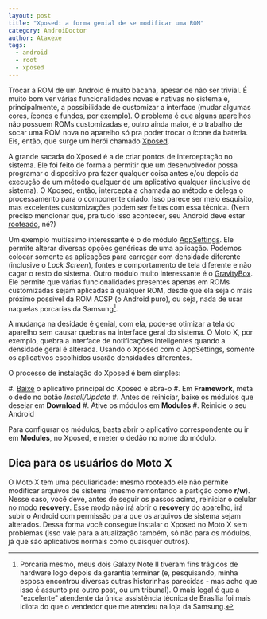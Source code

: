```yaml
---
layout: post
title: "Xposed: a forma genial de se modificar uma ROM"
category: AndroiDoctor
author: Ataxexe
tags: 
  - android
  - root
  - xposed
---
```


Trocar a ROM de um Android é muito bacana, apesar de não ser trivial. É muito bom ver várias funcionalidades novas e nativas no sistema e, principalmente, a possibilidade de customizar a interface (mudar algumas cores, ícones e fundos, por exemplo). O problema é que alguns aparelhos não possuem ROMs customizadas e, outro ainda maior, é o trabalho de socar uma ROM nova no aparelho só pra poder trocar o ícone da bateria. Eis, então, que surge um herói chamado [Xposed][].

A grande sacada do Xposed é a de criar pontos de interceptação no sistema. Ele foi feito de forma a permitir que um desenvolvedor possa programar o dispositivo pra fazer qualquer coisa antes e/ou depois da execução de um método qualquer de um aplicativo qualquer (inclusive de sistema). O Xposed, então, intercepta a chamada ao método e delega o processamento para o componente criado. Isso parece ser meio esquisito, mas excelentes customizações podem ser feitas com essa técnica. (Nem preciso mencionar que, pra tudo isso acontecer, seu Android deve estar [rooteado][post-root], né?)

Um exemplo muitíssimo interessante é o do módulo [AppSettings][]. Ele permite alterar diversas opções genéricas de uma aplicação. Podemos colocar somente as aplicações para carregar com densidade diferente (inclusive o *Lock Screen*), fontes e comportamento de tela diferente e não cagar o resto do sistema. Outro módulo muito interessante é o [GravityBox][]. Ele permite que várias funcionalidades presentes apenas em ROMs customizadas sejam aplicadas à qualquer ROM, desde que ela seja o mais próximo possível da ROM AOSP (o Android puro), ou seja, nada de usar naquelas porcarias da Samsung[^porcaria].

A mudança na desidade é genial, com ela, pode-se otimizar a tela do aparelho sem causar quebras na interface geral do sistema. O Moto X, por exemplo, quebra a interface de notificações inteligentes quando a densidade geral é alterada. Usando o Xposed com o AppSettings, somente os aplicativos escolhidos usarão densidades diferentes.

O processo de instalação do Xposed é bem simples:

#. [Baixe][xposed-download] o aplicativo principal do Xposed e abra-o
#. Em **Framework**, meta o dedo no botão *Install/Update*
#. Antes de reiniciar, baixe os módulos que desejar em **Download**
#. Ative os módulos em **Modules**
#. Reinicie o seu Android

Para configurar os módulos, basta abrir o aplicativo correspondente ou ir em **Modules**, no Xposed, e meter o dedão no nome do módulo.

## Dica para os usuários do Moto X

O Moto X tem uma peculiaridade: mesmo rooteado ele não permite modificar arquivos de sistema (mesmo remontando a partição como **r/w**). Nesse caso, você deve, antes de seguir os passos acima, reiniciar o celular no modo **recovery**. Esse modo não irá abrir o **recovery** do aparelho, irá subir o Android com permissão para que os arquivos de sistema sejam alterados. Dessa forma você consegue instalar o Xposed no Moto X sem problemas (isso vale para a atualização também, só não para os módulos, já que são aplicativos normais como quaisquer outros).

[AppSettings]: <http://repo.xposed.info/module/de.robv.android.xposed.mods.appsettings>
[GravityBox]: <http://repo.xposed.info/module/com.ceco.gm2.gravitybox>
[Xposed]: <http://forum.xda-developers.com/showthread.php?t=1574401>
[xposed-download]: <http://repo.xposed.info/module/de.robv.android.xposed.installer>
[post-root]: <{{site.url}}/posts/root-o-papel-higienico-eletronico-para-o-seu-android>

[^porcaria]: Porcaria mesmo, meus dois Galaxy Note II tiveram fins trágicos de hardware logo depois da garantia terminar (e, pesquisando, minha esposa encontrou diversas outras historinhas parecidas - mas acho que isso é assunto pra outro post, ou um tribunal). O mais legal é que a "excelente" atendente da única assistência técnica de Brasília foi mais idiota do que o vendedor que me atendeu na loja da Samsung.
